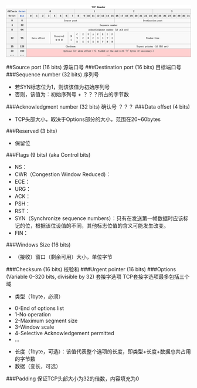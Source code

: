 ![Alt text](TCP-Header.png)
<!---->
##Source port (16 bits) 源端口号
###Destination port (16 bits) 目标端口号
###Sequence number (32 bits) 序列号
- 若SYN标志位为1，则该该值为初始序列号
- 否则，该值为：初始序列号 + ？？？所占的字节数

###Acknowledgment number (32 bits) 确认号
？？？
###Data offset (4 bits) 
 - TCP头部大小，取决于Options部分的大小，范围在20~60bytes
 
###Reserved (3 bits)
 - 保留位
 
###Flags (9 bits) (aka Control bits)
 - NS：
 - CWR（Congestion Window Reduced)：
 - ECE：
 - URG：
 - ACK：
 - PSH：
 - RST：
 - SYN（Synchronize sequence numbers）：只有在发送第一帧数据时应该标记的位，根据该位设值的不同，其他标志位值的含义可能发生改变。
 - FIN：
 
###Windows Size (16 bits) 
 - （接收）窗口（剩余可用）大小，单位字节
 
###Checksum (16 bits) 校验和
###Urgent pointer (16 bits)
###Options (Variable 0–320 bits, divisible by 32) 套接字选项
TCP套接字选项最多包括三个域

- 类型（1byte，必须）
 + 0-End of options list
 + 1-No operation
 + 2-Maximum segment size
 + 3-Window scale
 + 4-Selective Acknowledgement permitted
 + ...
 
- 长度（1byte，可选）：该值代表整个选项的长度，即类型+长度+数据总共占用的字节数
- 数据（变长，可选）

###Padding
保证TCP头部大小为32的倍数，内容填充为0

